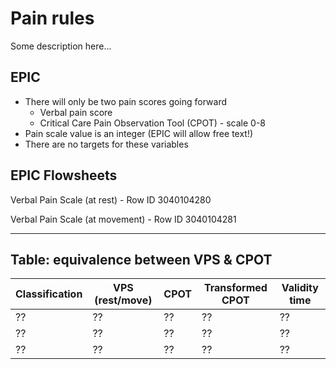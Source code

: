# Pain rules
Some description here...

## EPIC
- There will only be two pain scores going forward
  - Verbal pain score
  - Critical Care Pain Observation Tool (CPOT) - scale 0-8
- Pain scale value is an integer (EPIC will allow free text!)
- There are no targets for these variables

## EPIC Flowsheets
Verbal Pain Scale (at rest) - Row ID 3040104280

Verbal Pain Scale (at movement) - Row ID 3040104281

---


## Table: equivalence between VPS & CPOT  
| Classification | VPS (rest/move) | CPOT | Transformed CPOT | Validity time |
|-|-|-|-|-|
| ?? | ?? | ?? | ?? | ?? |
| ?? | ?? | ?? | ?? | ?? |
| ?? | ?? | ?? | ?? | ?? |
